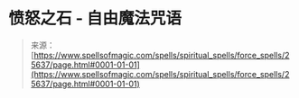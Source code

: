 <!--yml

category: 未分类

date: 2024-06-12 19:12:39

-->

# 愤怒之石 - 自由魔法咒语

> 来源：[https://www.spellsofmagic.com/spells/spiritual_spells/force_spells/25637/page.html#0001-01-01](https://www.spellsofmagic.com/spells/spiritual_spells/force_spells/25637/page.html#0001-01-01)
